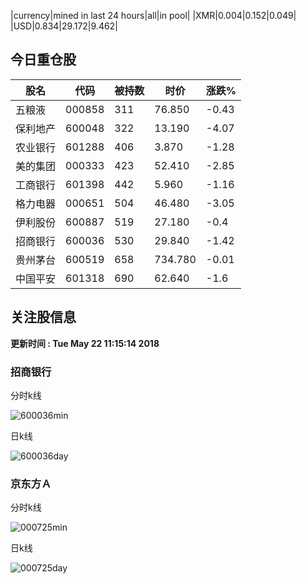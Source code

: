 |currency|mined in last 24 hours|all|in pool|
|XMR|0.004|0.152|0.049|
|USD|0.834|29.172|9.462|

## 今日重仓股 

|股名|代码|被持数|时价|涨跌%|
|---|---|---|---|---|
|五粮液|000858|311|76.850|-0.43|
|保利地产|600048|322|13.190|-4.07|
|农业银行|601288|406|3.870|-1.28|
|美的集团|000333|423|52.410|-2.85|
|工商银行|601398|442|5.960|-1.16|
|格力电器|000651|504|46.480|-3.05|
|伊利股份|600887|519|27.180|-0.4|
|招商银行|600036|530|29.840|-1.42|
|贵州茅台|600519|658|734.780|-0.01|
|中国平安|601318|690|62.640|-1.6|

## 关注股信息
**更新时间 : Tue May 22 11:15:14 2018**
### 招商银行 
分时k线

![600036min](http://image.sinajs.cn/newchart/min/n/sh600036.gif)

日k线

![600036day](http://image.sinajs.cn/newchart/daily/n/sh600036.gif)

### 京东方Ａ 
分时k线

![000725min](http://image.sinajs.cn/newchart/min/n/sz000725.gif)

日k线

![000725day](http://image.sinajs.cn/newchart/daily/n/sz000725.gif)
